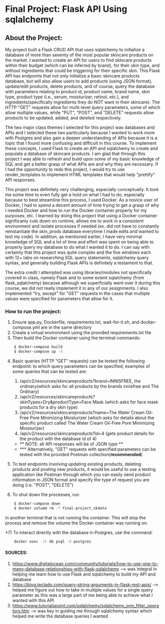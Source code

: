 # Final Project: Flask API Using sqlalchemy

## About the Project:
My project built a Flask CRUD API that uses sqlalchemy to initialize a database of more than seventy of the most popular skincare products on the market. I wanted to create an API for users to find skincare products within their budget (which can be inferred by brand), for their skin type, and without ingredients that could be triggering for their specific skin. This Flask API has endpoints that not only initialize a basic skincare products database, but will also allow users to add products (using JSON format), update/edit products, delete products, and of course, query the database with parameters relating to product id, product name, brand name, skin type, product type (i.e., serum, moisturizer, retinol, etc.), and ingredients(specifically ingredients they do NOT want in their skincare). The HTTP "GET" requests allow for multi-level query parameters, some of which allow multiple values, while "PUT", "POST", and "DELETE" requests allow products to be updated, added, and deleted respectively. 
    
The two major class themes I selected for this project was databases and APIs and I selected these two particularly because I wanted to work more with Postgres and also gain a deeper understanding of APIs because it is a topic that I found more confusing and difficult in this course. To implement these concepts, I used Flask to create an API and sqlalchemy to create and populate a database of skincare products. I am glad that through this project I was able to refresh and build upon some of my basic knowledge of SQL and get a better grasp of what APIs are and why they are necessary. If I had the opportunity to redo this project, I would try to use render_templates to implement HTML templates that would help "prettify" API responses.

This project was definitely very challenging, especially conceptually. It took me some time to even fully get a hold on what I had to do, especially because to best streamline this process, I used Docker. As a novice user of Docker, I had to spend a decent amount of time trying to get a grasp of why I needed Docker and how to run the Docker container properly for my purposes, etc. I learned by doing this project that using a Docker container significanly cuts down on runtime, allows me to work in a consistent environment and isolate processes if needed (ex. did not have to constantly reinstantiate the skin_prods database everytime I made edits and wanted to test my code). In addition, as mentioned earlier, I have very minimal knowledge of SQL and a lot of time and effort was spent on being able to properly query my database to do what I wanted it to do. I can say with certainty that this project was quite complex and the five windows each with 12+ tabs on researching SQL query statements, sqlalchemy query syntax, and generally building Flask APIs is definitely a testament to that. 

The extra credit I attempted was using libraries/modules not specifically covered in class, namely Flask and to some extent sqlalchemy (from flask_sqlalchemy) because although we superficially went over it during this course, we did not really implement it in any of our assignments. I also implemented "try, except" for "GET" requests in the cases that multiple values were specified for parameters that allow for it. 

### How to run the project:
1) Ensure app.py, Dockerfile, requirements.txt, wait-for-it.sh, and docker-compose.yml are in the same directory
2) Create a virtual environment using the provided requirements.txt file
3) Then build the Docker container using the terminal commands:

```bash
    $ docker-compose build
    $ docker-compose up -d
```

4) Basic queries (HTTP "GET" requests) can be tested the following endpoint:
    to which query parameters can be specified; examples of some queries that can be tested are:
     1. /api/v2/resources/skincareproducts?brand=INNISFREE, the ordinary(which asks for all products by the brands innisfree and The Ordinary)
     2. /api/v2/resources/skincareproducts?skinTypes=Dry&productType=Face Mask (which asks for face mask products for a dry skin type)
     3. /api/v2/resources/skincareproducts?name=The Water Cream Oil-Free Pore Minimizing Moisturizer (which asks for details about the specific product called The Water Cream Oil-Free Pore Minimizing Moisturizer)
     4. /api/v2/resources/skincareproducts?id=4 (gets product details for the product with the database id of 4)

    - ** NOTE: all API responses will be of JSON type **
    - *** Alternatively, "GET" requests with specified parameters can be tested with the provided Postman collection(**recommended**)
5) To test endpoints involving updating existing products, deleting products and posting new products, it would be useful to use a testing application like Postman through which you can easily send product information in JSON format and specify the type of request you are doing (i.e. "POST", "DELETE")
6) To shut down the processes, run 
```bash
    $ docker-compose down
    $ docker volume rm -f final-project_skdata 
```
in another terminal that is not running the container. This will stop the process and remove the volume the Docker container was running on.

*7) To interact directly with the database in Postgres, use the command:

```bash
    docker exec -it db psql -U postgres
```

#### SOURCES:
1) https://www.digitalocean.com/community/tutorials/how-to-use-one-to-many-database-relationships-with-flask-sqlalchemy --> was integral in helping me learn how to use Flask and sqlalchemy to build my API and database
2) https://blog.teclado.com/query-string-arguments-in-flask-rest-apis/ --> helped me figure out how to take in multiple values for a single query parameter as this was a large part of me being able to achieve what I wanted with this API
3) https://www.tutorialspoint.com/sqlalchemy/sqlalchemy_orm_filter_operators.htm --> was key in guiding me through sqlalchemy syntax which helped me write the database queries I wanted
